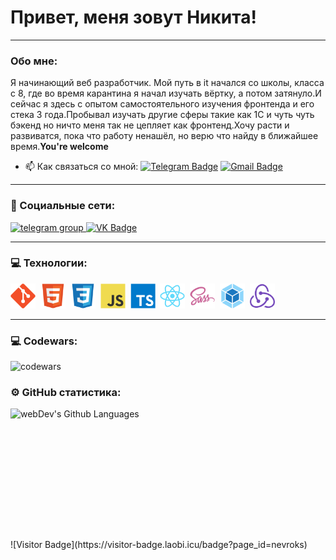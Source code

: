 # Привет, меня зовут Никита!

---

### Обо мне:

Я начинающий веб разработчик. Мой путь в it начался со школы, класса с 8, где во время карантина я начал изучать вёртку, а потом затянуло.И сейчас я здесь с опытом самостоятельного изучения фронтенда и его стека 3 года.Пробывал изучать другие сферы такие как 1С и чуть чуть бэкенд но ничто меня так не цепляет как фронтенд.Хочу расти и развиватся, пока что работу ненашёл, но верю что найду в ближайшее время.<strong>You're welcome</strong>





- :mailbox: Как связаться со мной: [![Telegram Badge](https://img.shields.io/badge/-nikitababicyn-blue?style=flat&logo=Telegram&logoColor=white)](https://t.me/nevroks) [![Gmail Badge](https://img.shields.io/badge/-Gmail-red?style=flat&logo=Gmail&logoColor=white)](mailto:nitubro1617@gmail.com)

---

### 🤝 Социальные сети:

  <div id="badges">
    <a href="https://t.me/nevroks" target="_blank">
      <img src="https://cdn-icons-png.flaticon.com/512/2111/2111646.png" width="40" height="40" alt="telegram group" />
    </a>
    <a href="https://vk.com/nevroks" target="_blank">
      <img src="https://cdn-icons-png.flaticon.com/512/145/145813.png" width="40" height="40" alt="VK Badge"/>
    </a>
  </div>

---

### 💻 Технологии:

<div>
  <img src="https://github.com/devicons/devicon/blob/master/icons/git/git-original.svg" title="git" alt="git" width="40" height="40"/>&nbsp
  <img src="https://github.com/devicons/devicon/blob/master/icons/html5/html5-original.svg" title="html5" alt="html5" width="40" height="40"/>&nbsp
  <img src="https://github.com/devicons/devicon/blob/master/icons/css3/css3-original.svg" title="css" alt="css" width="40" height="40"/>&nbsp
  <img src="https://github.com/devicons/devicon/blob/master/icons/javascript/javascript-original.svg" title="javascript" alt="javascript" width="40" height="40"/>&nbsp
  <img src="https://github.com/devicons/devicon/blob/master/icons/typescript/typescript-plain.svg" title="javascript" alt="typescript" width="40" height="40"/>&nbsp
  <img src="https://github.com/devicons/devicon/blob/master/icons/react/react-original.svg" title="reactjs" alt="reactjs" width="40" height="40"/>&nbsp
  <img src="https://github.com/devicons/devicon/blob/master/icons/sass/sass-original.svg" title="sass/scss" alt="sass/scss" width="40" height="40"/>&nbsp;
  <img src="https://github.com/devicons/devicon/blob/master/icons/webpack/webpack-original.svg" title="webpack" alt="webpack" width="40" height="40"/>&nbsp;
  <img src="https://github.com/devicons/devicon/blob/master/icons/redux/redux-original.svg" title="redux" alt="redux" width="40" height="40"/>&nbsp;
</div>

---

### 💻 Codewars:

![codewars](https://www.codewars.com/users/nevrox/badges/large)

### ⚙️ GitHub статистика:

<table>
  <tr>
      <img width="100%" height="195px" align="right" alt="webDev's Github Languages" src="https://github-readme-stats-sigma-five.vercel.app/api/top-langs/?username=nevroks&layout=compact&theme=vision-friendly-dark" />
  </tr>
</table>
![Visitor Badge](https://visitor-badge.laobi.icu/badge?page_id=nevroks)
